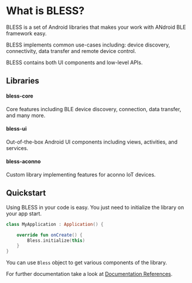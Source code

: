 # What is BLESS?
BLESS is a set of Android libraries that makes your work with ANdroid BLE framework easy.

BLESS implements common use-cases including: device discovery, connectivity, data transfer and remote device control.

BLESS contains both UI components and low-level APIs.

## Libraries

#### bless-core
Core features including BLE device discovery, connection, data transfer, and many more.

#### bless-ui
Out-of-the-box Android UI components including views, activities, and services.

#### bless-aconno
Custom library implementing features for aconno IoT devices.

## Quickstart
Using BLESS in your code is easy. You just need to initialize the library on your app start.
```kotlin
class MyApplication : Application() {

    override fun onCreate() {
        Bless.initialize(this)
    }
}
```
You can use `Bless` object to get various components of the library.

For further documentation take a look at [Documentation References](./reference.md).
